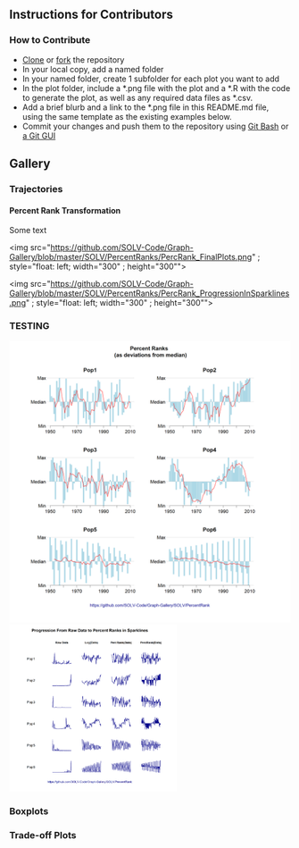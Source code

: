 ## Instructions for Contributors

### How to Contribute
* [Clone](https://help.github.com/articles/cloning-a-repository/) or [fork](https://help.github.com/articles/fork-a-repo/) the repository
* In your local copy, add a named folder
* In your named folder, create 1 subfolder for each plot you want to add
* In the plot folder, include a *.png file with the plot and a *.R with the code to generate the plot, as well as any required data files as *.csv.
* Add a brief blurb and a link to the *.png file in this README.md file, using the same template as the existing examples below.
* Commit your changes and push them to the repository using [Git Bash](https://dont-be-afraid-to-commit.readthedocs.io/en/latest/git/commandlinegit.html) or
[a Git GUI](https://git-scm.com/book/en/v2/Appendix-A%3A-Git-in-Other-Environments-Graphical-Interfaces)


## Gallery


### Trajectories


#### Percent Rank Transformation

Some text



<img src="https://github.com/SOLV-Code/Graph-Gallery/blob/master/SOLV/PercentRanks/PercRank_FinalPlots.png" ; style="float: left; width="300" ; height="300""> 

<img src="https://github.com/SOLV-Code/Graph-Gallery/blob/master/SOLV/PercentRanks/PercRank_ProgressionInSparklines.png" ; style="float: left; width="300" ; height="300""> 

<p style="clear: both;">

### TESTING

<img src="https://github.com/SOLV-Code/Graph-Gallery/blob/master/SOLV/PercentRanks/PercRank_FinalPlots.png" >

<img src="https://github.com/SOLV-Code/Graph-Gallery/blob/master/SOLV/PercentRanks/PercRank_ProgressionInSparklines.png" width="300" height="300">



### Boxplots






### Trade-off Plots








